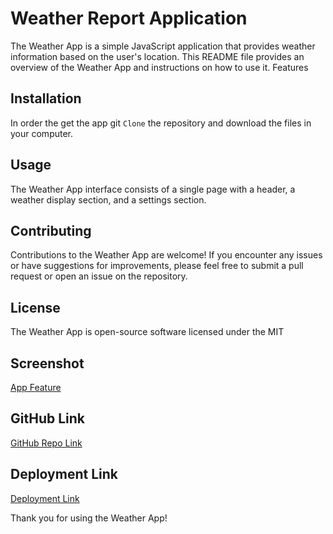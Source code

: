# Weather Report Application

The Weather App is a simple JavaScript application that provides weather information based on the user's location. This README file provides an overview of the Weather App and instructions on how to use it.
Features

## Installation

In order the get the app git `Clone` the repository and download the files in your computer.

## Usage

The Weather App interface consists of a single page with a header, a weather display section, and a settings section.

## Contributing

Contributions to the Weather App are welcome! If you encounter any issues or have suggestions for improvements, please feel free to submit a pull request or open an issue on the repository.

## License

The Weather App is open-source software licensed under the MIT

## Screenshot

[App Feature](./assets/Screen%20Shot%202023-05-19%20at%207.33.28%20PM.png)

## GitHub Link

[GitHub Repo Link](https://github.com/mdawood11/Weather-Report-App)

## Deployment Link

[Deployment Link](https://mdawood11.github.io/Weather-Report-App/)

Thank you for using the Weather App!
